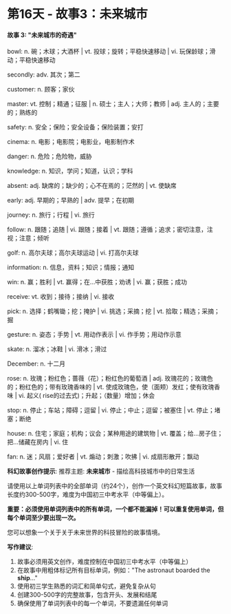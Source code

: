 # 第16天 - 故事3：未来城市

#### 故事 3: "未来城市的奇遇"

bowl: n. 碗；木球；大酒杯 | vt. 投球；旋转；平稳快速移动 | vi. 玩保龄球；滑动；平稳快速移动

secondly: adv. 其次；第二

customer: n. 顾客；家伙

master: vt. 控制；精通；征服 | n. 硕士；主人；大师；教师 | adj. 主人的；主要的；熟练的

safety: n. 安全；保险；安全设备；保险装置；安打

cinema: n. 电影；电影院；电影业，电影制作术

danger: n. 危险；危险物，威胁

knowledge: n. 知识，学问；知道，认识；学科

absent: adj. 缺席的；缺少的；心不在焉的；茫然的 | vt. 使缺席

early: adj. 早期的；早熟的 | adv. 提早；在初期

journey: n. 旅行；行程 | vi. 旅行

follow: n. 跟随；追随 | vi. 跟随；接着 | vt. 跟随；遵循；追求；密切注意，注视；注意；倾听

golf: n. 高尔夫球；高尔夫球运动 | vi. 打高尔夫球

information: n. 信息，资料；知识；情报；通知

win: n. 赢；胜利 | vt. 赢得；在…中获胜；劝诱 | vi. 赢；获胜；成功

receive: vt. 收到；接待；接纳 | vi. 接收

pick: n. 选择；鹤嘴锄；挖；掩护 | vi. 挑选；采摘；挖 | vt. 拾取；精选；采摘；掘

gesture: n. 姿态；手势 | vt. 用动作表示 | vi. 作手势；用动作示意

skate: n. 溜冰；冰鞋 | vi. 滑冰；滑过

December: n. 十二月

rose: n. 玫瑰；粉红色；蔷薇（花）；粉红色的葡萄酒 | adj. 玫瑰花的；玫瑰色的；粉红色的；带有玫瑰香味的 | vt. 使成玫瑰色，使（面颊）发红；使有玫瑰香味 | vi. 起义( rise的过去式)；升起；（数量）增加；休会

stop: n. 停止；车站；障碍；逗留 | vi. 停止；中止；逗留；被塞住 | vt. 停止；堵塞；断绝

house: n. 住宅；家庭；机构；议会；某种用途的建筑物 | vt. 覆盖；给…房子住；把…储藏在房内 | vi. 住

fan: n. 迷；风扇；爱好者 | vt. 煽动；刺激；吹拂 | vi. 成扇形散开；飘动

**科幻故事创作提示**:
推荐主题: **未来城市** - 描绘高科技城市中的日常生活

请使用以上单词列表中的全部单词（约24个），创作一个英文科幻短篇故事，故事长度约300-500字，难度为中国初三中考水平（中等偏上）。

**重要：必须使用单词列表中的所有单词，一个都不能漏掉！可以重复使用单词，但每个单词至少要出现一次。**

您可以想象一个关于关于未来世界的科技冒险的故事情境。

**写作建议**: 
1. 故事必须用英文创作，难度控制在中国初三中考水平（中等偏上）
2. 在故事中用粗体标记所有目标单词，例如："The astronaut boarded the **ship**..."
3. 使用初三学生熟悉的词汇和简单句式，避免复杂从句
4. 创建300-500字的完整故事，包含开头、发展和结尾
5. 确保使用了单词列表中的每一个单词，不要遗漏任何单词
